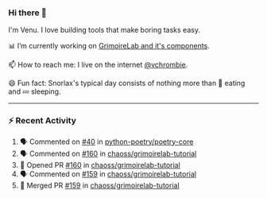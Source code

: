 ### Hi there 👋

I'm Venu. I love building tools that make boring tasks easy.

📊 I’m currently working on [GrimoireLab and it's components](https://chaoss.github.io/grimoirelab).

📫 How to reach me: I live on the internet [@vchrombie](https://www.google.co.in/search?q=vchrombie).

😄 Fun fact: Snorlax's typical day consists of nothing more than :doughnut: eating and :zzz: sleeping.

---

### :zap: Recent Activity

<!--START_SECTION:activity-->
1. 🗣 Commented on [#40](https://github.com/python-poetry/poetry-core/issues/40) in [python-poetry/poetry-core](https://github.com/python-poetry/poetry-core)
2. 🗣 Commented on [#160](https://github.com/chaoss/grimoirelab-tutorial/issues/160) in [chaoss/grimoirelab-tutorial](https://github.com/chaoss/grimoirelab-tutorial)
3. 💪 Opened PR [#160](https://github.com/chaoss/grimoirelab-tutorial/pull/160) in [chaoss/grimoirelab-tutorial](https://github.com/chaoss/grimoirelab-tutorial)
4. 🗣 Commented on [#159](https://github.com/chaoss/grimoirelab-tutorial/issues/159) in [chaoss/grimoirelab-tutorial](https://github.com/chaoss/grimoirelab-tutorial)
5. 🎉 Merged PR [#159](https://github.com/chaoss/grimoirelab-tutorial/pull/159) in [chaoss/grimoirelab-tutorial](https://github.com/chaoss/grimoirelab-tutorial)
<!--END_SECTION:activity-->

<!--
**vchrombie/vchrombie** is a ✨ _special_ ✨ repository because its `README.md` (this file) appears on your GitHub profile.

Here are some ideas to get you started:

- 🔭 I’m currently working on ...
- 🌱 I’m currently learning ...
- 👯 I’m looking to collaborate on ...
- 🤔 I’m looking for help with ...
- 💬 Ask me about ...
- 📫 How to reach me: ...
- 😄 Pronouns: ...
- ⚡ Fun fact: ...
-->
